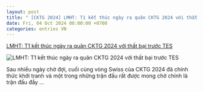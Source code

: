 ```yaml
---
layout: post
title: " [CKTG 2024] LMHT: T1 kết thúc ngày ra quân CKTG 2024 với thất bại trước TES"
date: Fri, 04 Oct 2024 08:00:00 +0700
categories: entries VN
---
```

[LMHT: T1 kết thúc ngày ra quân CKTG 2024 với thất bại trước TES](https://www.4gamers.vn/news/detail/3380/t1-ket-thuc-ngay-ra-quan-cktg-2024-voi-that-bai-truoc-tes)

![LMHT: T1 kết thúc ngày ra quân CKTG 2024 với thất bại trước TES](https://img.4gamers.com.tw/news-image/1d415b1e-5b75-4bdf-8327-d62d0502045b.jpg)

Sau nhiều ngày chờ đợi, cuối cùng vòng Swiss của CKTG 2024 đã chính thức khởi tranh và một trong những trận đấu rất được mong chờ chính là trận đấu đầy ...

